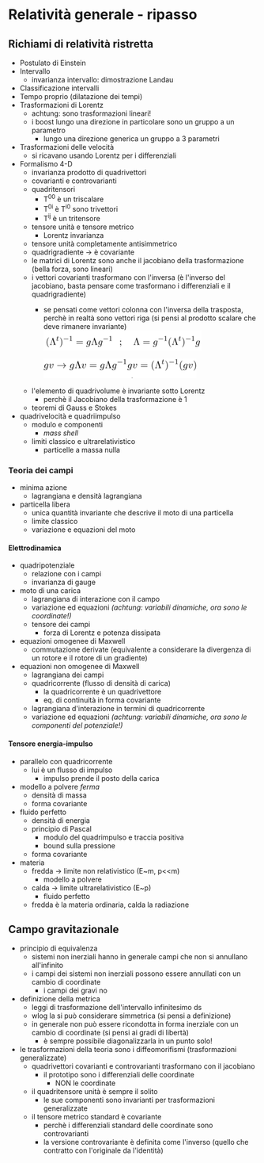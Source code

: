 # Relatività generale - ripasso

## Richiami di relatività ristretta

- Postulato di Einstein
- Intervallo
    - invarianza intervallo: dimostrazione Landau
- Classificazione intervalli
- Tempo proprio (dilatazione dei tempi)
- Trasformazioni di Lorentz
    - achtung: sono trasformazioni lineari!
    - i boost lungo una direzione in particolare sono un gruppo a un parametro
        - lungo una direzione generica un gruppo a 3 parametri
- Trasformazioni delle velocità
    - si ricavano usando Lorentz per i differenziali
- Formalismo 4-D
    - invarianza prodotto di quadrivettori
    - covarianti e controvarianti
    - quadritensori
        - T<sup>00</sup> è un triscalare
        - T<sup>0i</sup> è T<sup>i0</sup> sono trivettori
        - T<sup>ij</sup> è un tritensore
    - tensore unità e tensore metrico
        - Lorentz invarianza
    - tensore unità completamente antisimmetrico
    - quadrigradiente -> è covariante
    - le matrici di Lorentz sono anche il jacobiano della trasformazione (bella forza, sono lineari)
    - i vettori covarianti trasformano con l'inversa (è l'inverso del jacobiano, basta pensare come trasformano i differenziali e il quadrigradiente)
        - se pensati come vettori colonna con l'inversa della trasposta, perchè in realtà sono vettori riga (si pensi al prodotto scalare che deve rimanere invariante)
        ![](./covtrasf2.png)

            ![](./covtrasf3.png)
    - l'elemento di quadrivolume è invariante sotto Lorentz
        - perchè il Jacobiano della trasformazione è 1
    - teoremi di Gauss e Stokes
- quadrivelocità e quadriimpulso
    - modulo e componenti
        - *mass shell*
    - limiti classico e ultrarelativistico
        - particelle a massa nulla

### Teoria dei campi

- minima azione
    - lagrangiana e densità lagrangiana
- particella libera
    - unica quantità invariante che descrive il moto di una particella
    - limite classico
    - variazione e equazioni del moto

#### Elettrodinamica
- quadripotenziale
    - relazione con i campi
    - invarianza di gauge
- moto di una carica
    - lagrangiana di interazione con il campo
    - variazione ed equazioni *(achtung: variabili dinamiche, ora sono le coordinate!)*
    - tensore dei campi
        - forza di Lorentz e potenza dissipata
- equazioni omogenee di Maxwell
    - commutazione derivate (equivalente a considerare la divergenza di un rotore e il rotore di un gradiente)
- equazioni non omogenee di Maxwell
    - lagrangiana dei campi
    - quadricorrente (flusso di densità di carica)
        - la quadricorrente è un quadrivettore
        - eq. di continuità in forma covariante
    - lagrangiana d'interazione in termini di quadricorrente
    - variazione ed equazioni *(achtung: variabili dinamiche, ora sono le componenti del potenziale!)*

#### Tensore energia-impulso
- parallelo con quadricorrente
    - lui è un flusso di impulso
        - impulso prende il posto della carica
- modello a polvere *ferma*
    - densità di massa
    - forma covariante
- fluido perfetto
    - densità di energia
    - principio di Pascal
        - modulo del quadrimpulso e traccia positiva
        - bound sulla pressione        
    - forma covariante
- materia
    - fredda -> limite non relativistico (E~m, p<<m)
        - modello a polvere
    - calda -> limite ultrarelativistico (E~p)
        - fluido perfetto
    - fredda è la materia ordinaria, calda la radiazione

## Campo gravitazionale

- principio di equivalenza
    - sistemi non inerziali hanno in generale campi che non si annullano all'infinito
    - i campi dei sistemi non inerziali possono essere annullati con un cambio di coordinate
        - i campi dei gravi no
- definizione della metrica
    - leggi di trasformazione dell'intervallo infinitesimo ds
    - wlog la si può considerare simmetrica (si pensi a definizione)
    - in generale non può essere ricondotta in forma inerziale con un cambio di coordinate (si pensi ai gradi di libertà)
        - è sempre possibile diagonalizzarla in un punto solo!
- le trasformazioni della teoria sono i diffeomorifismi (trasformazioni generalizzate)
    - quadrivettori covarianti e controvarianti trasformano con il jacobiano
        - il prototipo sono i differenziali delle coordinate
            - NON le coordinate
    - il quadritensore unità è sempre il solito
        - le sue componenti sono invarianti per trasformazioni generalizzate
    - il tensore metrico standard è covariante 
        - perchè i differenziali standard delle coordinate sono controvarianti
        - la versione controvariante è definita come l'inverso (quello che contratto con l'originale da l'identità)
    
